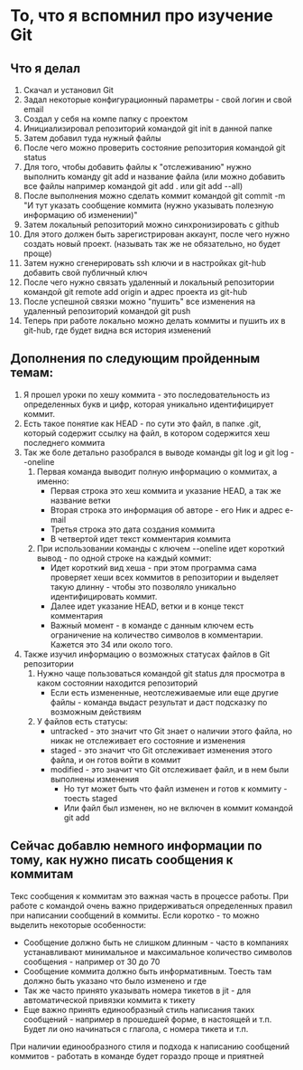 # То, что я вспомнил про изучение Git

## Что я делал

1. Скачал и установил Git
2. Задал некоторые конфигурационный параметры - свой логин и свой email
3. Создал у себя на компе папку с проектом
4. Инициализировал репозиторий командой git init в данной папке
5. Затем добавил туда нужный файлы
6. После чего можно проверить состояние репозитория командой git status
7. Для того, чтобы добавить файлы к "отслеживанию" нужно выполнить команду git add и название файла (или можно добавить все файлы например командой git add . или git add --all)
8. После выполнения можно сделать коммит командой git commit -m "И тут указать сообщение коммита (нужно указывать полезную информацию об изменении)"
9. Затем локальный репозиторий можно синхронизировать с github
10. Для этого должен быть зарегистрирован аккаунт, после чего нужно создать новый проект. (называть так же не обязательно, но будет проще)
11. Затем нужно сгенерировать ssh ключи и в настройках git-hub добавить свой публичный ключ
12. После чего нужно связать удаленный и локальный репозитории командой git remote add origin и адрес проекта из git-hub
13. После успешной связки можно "пушить" все изменения на удаленный репозиторий командой git push
14. Теперь при работе локально можно делать коммиты и пушить их в git-hub, где будет видна вся история изменений

## Дополнения по следующим пройденным темам:

1. Я прошел уроки по хешу коммита - это последовательность из определенных букв и цифр, которая уникально идентифицирует коммит.
2. Есть такое понятие как HEAD - по сути это файл, в папке .git, который содержит ссылку на файл, в котором содержится хеш последнего коммита
3. Так же боле детально разобрался в выводе команды git log и git log --oneline
   1. Первая команда выводит полную информацию о коммитах, а именно:
      * Первая строка это хеш коммита и указание HEAD, а так же название ветки
      * Вторая строка это информация об авторе - его Ник и адрес e-mail
      * Третья строка это дата создания коммита
      * В четвертой идет текст комментария коммита
   2. При использовании команды с ключем --oneline идет короткий вывод - по одной строке на каждый коммит:
      * Идет короткий вид хеша - при этом программа сама проверяет хеши всех коммитов в репозитории и выделяет такую длинну - чтобы это позволяло уникально идентифицировать коммит.
      * Далее идет указание HEAD, ветки и в конце текст комментария
      * Важный момент - в команде с данным ключем есть ограничение на количество символов в комментарии. Кажется это 34 или около того.
4. Также изучил информацию о возможных статусах файлов в Git репозитории
   1. Нужно чаще пользоваться командой git status для просмотра в каком состоянии находится репозиторий
      * Если есть измененные, неотслеживаемые или еще другие файлы - команда выдаст результат и даст подсказку по возможным действиям
   2. У файлов есть статусы:
      * untracked - это значит что Git знает о наличии этого файла, но никак не отслеживает его состояние и изменения
      * staged - это значит что Git отслеживает изменения этого файла, и он готов войти в коммит
      * modified - это значит что Git отслеживает файл, и в нем были выполнены изменения
        * Но тут может быть что файл изменен и готов к коммиту - тоесть staged
        * Или файл был изменен, но не включен в коммит командой git add

## Сейчас добавлю немного информации по тому, как нужно писать сообщения к коммитам

Текс сообщения к коммитам это важная часть в процессе работы. При работе с командой очень важно придерживаться определенных правил при написании сообщений в коммиты.
Если коротко - то можно выделить некоторые особенности:

* Сообщение должно быть не слишком длинным - часто в компаниях устанавливают минимальное и максимальное количество символов сообщения - например от 30 до 70
* Сообщение коммита должно быть информативным. Тоесть там должно быть указано что было изменено и где
* Так же часто принято указывать номера тикетов в jit - для автоматической привязки коммита к тикету
* Еще важно принять единообразный стиль написания таких сообщений - например в прошедшей форме, в настоящей и т.п. Будет ли оно начинаться с глагола, с номера тикета и т.п.

При наличии единообразного стиля и подхода к написанию сообщений коммитов - работать в команде будет гораздо проще и приятней